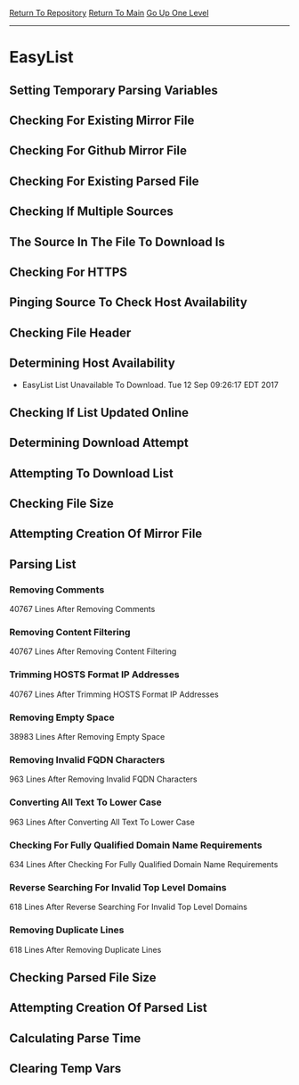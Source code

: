 [Return To Repository](https://github.com/deathbybandaid/piholeparser/)
[Return To Main](https://github.com/deathbybandaid/piholeparser/blob/master/RecentRunLogs/Mainlog.md)
[Go Up One Level](https://github.com/deathbybandaid/piholeparser/blob/master/RecentRunLogs/TopLevelScripts/30-Processing-Blacklists.md)
____________________________________
# EasyList
## Setting Temporary Parsing Variables
## Checking For Existing Mirror File
## Checking For Github Mirror File
## Checking For Existing Parsed File
## Checking If Multiple Sources
## The Source In The File To Download Is
## Checking For HTTPS
## Pinging Source To Check Host Availability
## Checking File Header
## Determining Host Availability
* EasyList List Unavailable To Download. Tue 12 Sep 09:26:17 EDT 2017
## Checking If List Updated Online
## Determining Download Attempt
## Attempting To Download List
## Checking File Size
## Attempting Creation Of Mirror File
## Parsing List
### Removing Comments
40767 Lines After Removing Comments
### Removing Content Filtering
40767 Lines After Removing Content Filtering
### Trimming HOSTS Format IP Addresses
40767 Lines After Trimming HOSTS Format IP Addresses
### Removing Empty Space
38983 Lines After Removing Empty Space
### Removing Invalid FQDN Characters
963 Lines After Removing Invalid FQDN Characters
### Converting All Text To Lower Case
963 Lines After Converting All Text To Lower Case
### Checking For Fully Qualified Domain Name Requirements
634 Lines After Checking For Fully Qualified Domain Name Requirements
### Reverse Searching For Invalid Top Level Domains
618 Lines After Reverse Searching For Invalid Top Level Domains
### Removing Duplicate Lines
618 Lines After Removing Duplicate Lines
## Checking Parsed File Size
## Attempting Creation Of Parsed List
## Calculating Parse Time
## Clearing Temp Vars
